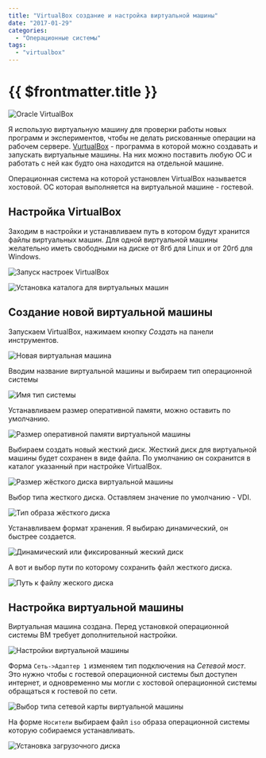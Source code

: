 ```yaml
---
title: "VirtualBox создание и настройка виртуальной машины"
date: "2017-01-29"
categories: 
  - "Операционные системы"
tags: 
  - "virtualbox"
---
```


# {{ $frontmatter.title }}

![Oracle VirtualBox](images/4d4dcb96ba6b6264dc9d5c776bb93a22.png)

Я использую виртуальную машину для проверки работы новых программ и экспериментов, чтобы не делать рискованные операции на рабочем сервере. [VurtualBox](https://www.virtualbox.org/wiki/Downloads) - программа в которой можно создавать и запускать виртуальные машины. На них можно поставить любую ОС и работать с ней как будто она находится на отдельной машине.

Операционная система на которой установлен VirtualBox называется хостовой. ОС которая выполняется на виртуальной машине - гостевой.

## Настройка VirtualBox

Заходим в настройки и устанавливаем путь в котором будут хранится файлы виртуальных машин. Для одной виртуальной машины желательно иметь свободными на диске от 8гб для Linux и от 20гб для Windows.

![Запуск настроек VirtualBox](images/virtualbox_1.png)

![Установка каталога для виртуальных машин](images/virtualbox_2.png)

## Создание новой виртуальной машины

Запускаем VirtualBox, нажимаем кнопку _Создать_ на панели инструментов.

![Новая виртуальная машина](images/vm_create_1.png)

Вводим название виртуальной машины и выбираем тип операционной системы

![Имя тип системы](images/vm_create_2.png)

Устанавливаем размер оперативной памяти, можно оставить по умолчанию.

![Размер оперативной памяти виртуальной машины](images/vm_create_3.png)

Выбираем создать новый жесткий диск. Жесткий диск для виртуальной машины будет сохранен в виде файла. По умолчанию он сохранится в каталог указанный при настройке VirtualBox.

![Размер жёсткого диска виртуальной машины](images/vm_create_4.png)

Выбор типа жесткого диска. Оставляем значение по умолчанию - VDI.

![Тип образа жёсткого диска](images/vm_create_5.png)

Устанавливаем формат хранения. Я выбираю динамический, он быстрее создается.

![Динамический или фиксированный жеский диск](images/vm_create_6.png)

А вот и выбор пути по которому сохранить файл жесткого диска.

![Путь к файлу жеского диска](images/vm_create_7.png)

## Настройка виртуальной машины

Виртуальная машина создана. Перед установкой операционной системы ВМ требует дополнительной настройки.

![Настройки виртуальной машины](images/vm_create_8.png)

Форма `Сеть->Адаптер 1` изменяем тип подключения на _Сетевой мост_. Это нужно чтобы с гостевой операционной системы был доступен интернет, и одновременно мы могли с хостовой операционной системы обращаться к гостевой по сети.

![Выбор типа сетевой карты виртуальной машины](images/vm_create_9.png)

На форме `Носители` выбираем файл `iso` образа операционной системы которую собираемся устанавливать.

![Установка загрузочного диска](images/vm_create_10.png)
